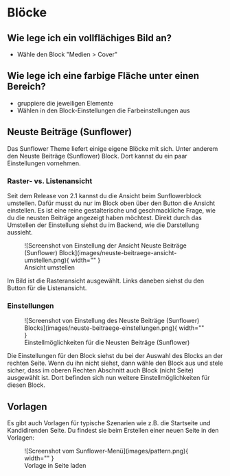 # Blöcke

## Wie lege ich ein vollflächiges Bild an?
- Wähle den Block "Medien > Cover"

## Wie lege ich eine farbige Fläche unter einen Bereich?
- gruppiere die jeweiligen Elemente
- Wählen in den Block-Einstellungen die Farbeinstellungen aus

## Neuste Beiträge (Sunflower)
Das Sunflower Theme liefert einige eigene Blöcke mit sich. Unter anderem den Neuste Beiträge (Sunflower) Block. Dort kannst du ein paar Einstellungen vornehmen.

### Raster- vs. Listenansicht
Seit dem Release von 2.1 kannst du die Ansicht beim Sunflowerblock umstellen. Dafür musst du nur im Block oben über den Button die Ansicht einstellen. Es ist eine reine gestalterische und geschmackliche Frage, wie du die neusten Beiträge angezeigt haben möchtest. Direkt durch das Umstellen der Einstellung siehst du im Backend, wie die Darstellung aussieht.

<figure markdown="span">
  ![Screenshot von Einstellung der Ansicht Neuste Beiträge (Sunflower) Block](images/neuste-beitraege-ansicht-umstellen.png){ width="" }
  <figcaption>Ansicht umstellen</figcaption>
</figure>

Im Bild ist die Rasteransicht ausgewählt. Links daneben siehst du den Button für die Listenansicht.

### Einstellungen
<figure markdown="span">
  ![Screenshot von Einstellung des Neuste Beiträge (Sunflower) Blocks](images/neuste-beitraege-einstellungen.png){ width="" }
  <figcaption>Einstellmöglichkeiten für die Neusten Beiträge (Sunflower)</figcaption>
</figure>

Die Einstellungen für den Block siehst du bei der Auswahl des Blocks an der rechten Seite. Wenn du ihn nicht siehst, dann wähle den Block aus und stele sicher, dass im oberen Rechten Abschnitt auch Block (nicht Seite) ausgewählt ist. Dort befinden sich nun weitere Einstellmöglichkeiten für diesen Block.

## Vorlagen
Es gibt auch Vorlagen für typische Szenarien wie z.B. die Startseite und Kandidirenden Seite. Du findest sie beim Erstellen einer neuen Seite in den Vorlagen:
<figure markdown="span">
  ![Screenshot vom Sunflower-Menü](images/pattern.png){ width="" }
  <figcaption>Vorlage in Seite laden</figcaption>
</figure>
